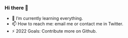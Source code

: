 ### Hi there 👋


- 🌱 I’m currently learning everything.
- 📫 How to reach me: email me or contact me in Twitter.
- ⚡ 2022 Goals: Contribute more on Github.
